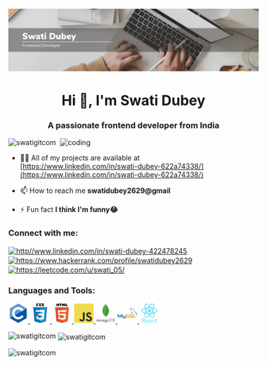 ![logo](https://github.com/swatigitcom/swatigitcom/blob/main/White%20and%20Blue%20Memphis%20Graphic%20Designer%20LinkedIn%20Banner.png)
<h1 align="center">Hi 👋, I'm Swati Dubey</h1>
<h3 align="center">A passionate frontend developer from India</h3>
<img align="right" alt="coding" width="400" src="https://user-images.githubusercontent.com/55389276/140866485-8fb1c876-9a8f-4d6a-98dc-08c4981eaf70.gif">

<p align="left"> <img src="https://komarev.com/ghpvc/?username=swatigitcom&label=Profile%20views&color=0e75b6&style=flat" alt="swatigitcom" /> </p>

- 👨‍💻 All of my projects are available at [https://www.linkedin.com/in/swati-dubey-622a74338/](https://www.linkedin.com/in/swati-dubey-622a74338/)

- 📫 How to reach me **swatidubey2629@gmail**

- ⚡ Fun fact **I think I'm funny😂**

<h3 align="left">Connect with me:</h3>
<p align="left">
<a href="https://linkedin.com/in/http//www.linkedin.com/in/swati-dubey-422478245" target="blank"><img align="center" src="https://raw.githubusercontent.com/rahuldkjain/github-profile-readme-generator/master/src/images/icons/Social/linked-in-alt.svg" alt="http//www.linkedin.com/in/swati-dubey-422478245" height="30" width="40" /></a>
<a href="https://www.hackerrank.com/https://www.hackerrank.com/profile/swatidubey2629" target="blank"><img align="center" src="https://raw.githubusercontent.com/rahuldkjain/github-profile-readme-generator/master/src/images/icons/Social/hackerrank.svg" alt="https://www.hackerrank.com/profile/swatidubey2629" height="30" width="40" /></a>
<a href="https://www.leetcode.com/https://leetcode.com/u/swati_05/" target="blank"><img align="center" src="https://raw.githubusercontent.com/rahuldkjain/github-profile-readme-generator/master/src/images/icons/Social/leet-code.svg" alt="https://leetcode.com/u/swati_05/" height="30" width="40" /></a>
</p>

<h3 align="left">Languages and Tools:</h3>
<p align="left"> <a href="https://www.cprogramming.com/" target="_blank" rel="noreferrer"> <img src="https://raw.githubusercontent.com/devicons/devicon/master/icons/c/c-original.svg" alt="c" width="40" height="40"/> </a> <a href="https://www.w3schools.com/css/" target="_blank" rel="noreferrer"> <img src="https://raw.githubusercontent.com/devicons/devicon/master/icons/css3/css3-original-wordmark.svg" alt="css3" width="40" height="40"/> </a> <a href="https://www.w3.org/html/" target="_blank" rel="noreferrer"> <img src="https://raw.githubusercontent.com/devicons/devicon/master/icons/html5/html5-original-wordmark.svg" alt="html5" width="40" height="40"/> </a> <a href="https://developer.mozilla.org/en-US/docs/Web/JavaScript" target="_blank" rel="noreferrer"> <img src="https://raw.githubusercontent.com/devicons/devicon/master/icons/javascript/javascript-original.svg" alt="javascript" width="40" height="40"/> </a> <a href="https://www.mongodb.com/" target="_blank" rel="noreferrer"> <img src="https://raw.githubusercontent.com/devicons/devicon/master/icons/mongodb/mongodb-original-wordmark.svg" alt="mongodb" width="40" height="40"/> </a> <a href="https://www.mysql.com/" target="_blank" rel="noreferrer"> <img src="https://raw.githubusercontent.com/devicons/devicon/master/icons/mysql/mysql-original-wordmark.svg" alt="mysql" width="40" height="40"/> </a> <a href="https://reactjs.org/" target="_blank" rel="noreferrer"> <img src="https://raw.githubusercontent.com/devicons/devicon/master/icons/react/react-original-wordmark.svg" alt="react" width="40" height="40"/> </a> </p>

<p><img align="left" src="https://github-readme-stats.vercel.app/api/top-langs?username=swatigitcom&show_icons=true&locale=en&layout=compact" alt="swatigitcom" /></p>

<p>&nbsp;<img align="center" src="https://github-readme-stats.vercel.app/api?username=swatigitcom&show_icons=true&locale=en" alt="swatigitcom" /></p>

<p><img align="center" src="https://github-readme-streak-stats.herokuapp.com/?user=swatigitcom&" alt="swatigitcom" /></p>

